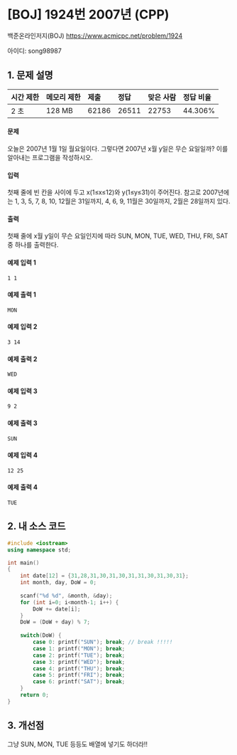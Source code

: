 # [BOJ] 1924번 2007년 (CPP)

백준온라인저지(BOJ) https://www.acmicpc.net/problem/1924

아이디: song98987



## 1. 문제 설명

| 시간 제한 | 메모리 제한 | 제출  | 정답  | 맞은 사람 | 정답 비율 |
| :-------- | :---------- | :---- | :---- | :-------- | :-------- |
| 2 초      | 128 MB      | 62186 | 26511 | 22753     | 44.306%   |

#### 	문제

오늘은 2007년 1월 1일 월요일이다. 그렇다면 2007년 x월 y일은 무슨 요일일까? 이를 알아내는 프로그램을 작성하시오.

#### 입력

첫째 줄에 빈 칸을 사이에 두고 x(1≤x≤12)와 y(1≤y≤31)이 주어진다. 참고로 2007년에는 1, 3, 5, 7, 8, 10, 12월은 31일까지, 4, 6, 9, 11월은 30일까지, 2월은 28일까지 있다.

#### 출력

첫째 줄에 x월 y일이 무슨 요일인지에 따라 SUN, MON, TUE, WED, THU, FRI, SAT중 하나를 출력한다.



#### 예제 입력 1

```
1 1
```

#### 예제 출력 1

```
MON
```

#### 예제 입력 2

```
3 14
```

#### 예제 출력 2

```
WED
```

#### 예제 입력 3

```
9 2
```

#### 예제 출력 3

```
SUN
```

#### 예제 입력 4

```
12 25
```

#### 예제 출력 4

```
TUE
```



## 2. 내 소스 코드

```C++
#include <iostream>
using namespace std;

int main()
{
    int date[12] = {31,28,31,30,31,30,31,31,30,31,30,31};
    int month, day, DoW = 0;
    
    scanf("%d %d", &month, &day);
    for (int i=0; i<month-1; i++) {
        DoW += date[i];
    }
    DoW = (DoW + day) % 7;
    
    switch(DoW) {
        case 0: printf("SUN"); break; // break !!!!!
        case 1: printf("MON"); break;
        case 2: printf("TUE"); break;
        case 3: printf("WED"); break;
        case 4: printf("THU"); break;
        case 5: printf("FRI"); break;
        case 6: printf("SAT"); break;
    }
    return 0;
}


```



## 3. 개선점

그냥 SUN, MON, TUE 등등도 배열에 넣기도 하더라!!